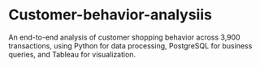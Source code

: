 # Customer-behavior-analysiis
An end-to-end analysis of customer shopping behavior across 3,900 transactions, using Python for data processing, PostgreSQL for business queries, and Tableau for visualization.
